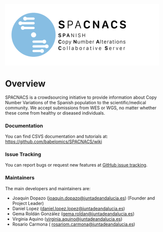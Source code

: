 <img src="https://github.com/babelomics/SPACNACS/blob/develop/images/logo.svg" alt="SPACNACS" width="500">

# Overview
SPACNACS is a crowdsourcing initiative to provide information about Copy Number Variations of the Spanish population to the scientific/medical community. We accept submissions from WES or WGS, no matter whether these come from healthy or diseased individuals.

### Documentation
You can find CSVS documentation and tutorials at: https://github.com/babelomics/SPACNACS/wiki

### Issue Tracking
You can report bugs or request new features at [GitHub issue tracking](https://github.com/babelomics/SPACNACS/issues).


### Maintainers

The main developers and maintainers are:

* Joaquin Dopazo (joaquin.dopazo@juntadeandalucia.es) (Founder and Project Leader)
* Daniel Lopez (daniel.lopez.lopez@juntadeandalucia.es)
* Gema Roldán González (gema.roldan@juntadeandalucia.es)
* Virginia Aquino (virginia.aquino@juntadeandalucia.es)
* Rosario Carmona ( rosariom.carmona@juntadeandalucia.es)



